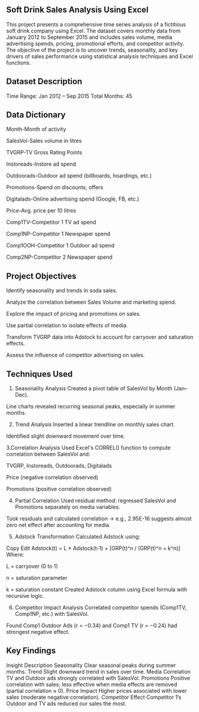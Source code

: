 ## Soft Drink Sales Analysis Using Excel
This project presents a comprehensive time series analysis of a fictitious soft drink company using Excel. The dataset covers monthly data from 
January 2012 to September 2015 and includes sales volume, media advertising spends, pricing, promotional efforts, and competitor activity.
The objective of the project is to uncover trends, seasonality, and key drivers of sales performance using statistical analysis techniques and Excel functions.

## Dataset Description
Time Range: Jan 2012 – Sep 2015 
Total Months: 45

## Data Dictionary

Month-Month of activity

SalesVol-Sales volume in litres

TVGRP-TV Gross Rating Points

Instoreads-Instore ad spend

Outdoorads-Outdoor ad spend (billboards, hoardings, etc.)

Promotions-Spend on discounts, offers

Digitalads-Online advertising spend (Google, FB, etc.)

Price-Avg. price per 10 litres

Comp1TV-Competitor 1 TV ad spend

Comp1NP-Competitor 1 Newspaper spend

Comp1OOH-Competitor 1 Outdoor ad spend

Comp2NP-Competitor 2 Newspaper spend

## Project Objectives

Identify seasonality and trends in soda sales.

Analyze the correlation between Sales Volume and marketing spend.

Explore the impact of pricing and promotions on sales.

Use partial correlation to isolate effects of media.

Transform TVGRP data into Adstock to account for carryover and saturation effects.

Assess the influence of competitor advertising on sales.

## Techniques Used

1. Seasonality Analysis
Created a pivot table of SalesVol by Month (Jan–Dec).

Line charts revealed recurring seasonal peaks, especially in summer months.

2. Trend Analysis
Inserted a linear trendline on monthly sales chart.

Identified slight downward movement over time.

3.Correlation Analysis
Used Excel's CORREL() function to compute correlation between SalesVol and:

TVGRP, Instoreads, Outdoorads, Digitalads

Price (negative correlation observed)

Promotions (positive correlation observed)

 4. Partial Correlation
Used residual method: regressed SalesVol and Promotions separately on media variables.

Took residuals and calculated correlation → e.g., 2.95E-16 suggests almost zero net effect after accounting for media.

5. Adstock Transformation
Calculated Adstock using:

Copy
Edit
Adstock(t) = L * Adstock(t-1) + [GRP(t)^n / (GRP(t)^n + k^n)]
Where:

L = carryover (0 to 1)

n = saturation parameter

k = saturation constant
Created Adstock column using Excel formula with recursive logic.

6. Competitor Impact Analysis
Correlated competitor spends (Comp1TV, Comp1NP, etc.) with SalesVol.

Found Comp1 Outdoor Ads (r = −0.34) and Comp1 TV (r = −0.24) had strongest negative effect.

## Key Findings

Insight	Description
Seasonality	Clear seasonal peaks during summer months.
Trend	Slight downward trend in sales over time.
Media Correlation	TV and Outdoor ads strongly correlated with SalesVol.
Promotions	Positive correlation with sales; less effective when media effects are removed (partial correlation ≈ 0).
Price Impact	Higher prices associated with lower sales (moderate negative correlation).
Competitor Effect	Competitor 1’s Outdoor and TV ads reduced our sales the most.

